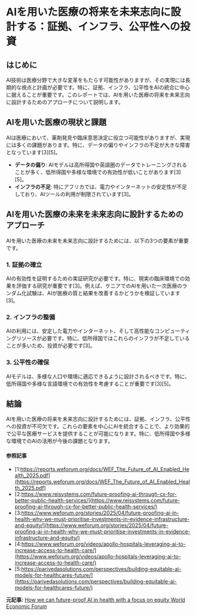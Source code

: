 # AIを用いた医療の将来を未来志向に設計する：証拠、インフラ、公平性への投資

## はじめに

AI技術は医療分野で大きな変革をもたらす可能性がありますが、その実現には長期的な視点と計画が必要です。特に、証拠、インフラ、公平性をAIの統合に中心に据えることが重要です。このレポートでは、AIを用いた医療の将来を未来志向に設計するためのアプローチについて説明します。

## AIを用いた医療の現状と課題

AIは医療において、薬剤発見や臨床意思決定に役立つ可能性がありますが、実現には多くの課題があります。特に、データの偏りやインフラの不足が大きな障害となっています[3][5]。

- **データの偏り**: AIモデルは高所得国や英語圏のデータでトレーニングされることが多く、低所得国や多様な環境での有効性が低いことがあります[3][5]。
- **インフラの不足**: 特にアフリカでは、電力やインターネットの安定性が不足しており、AIツールの利用が制限されています[3]。

## AIを用いた医療の未来を未来志向に設計するためのアプローチ

AIを用いた医療の未来を未来志向に設計するためには、以下の3つの要素が重要です。

### 1. 証拠の確立

AIの有効性を証明するための実証研究が必要です。特に、現実の臨床環境での効果を評価する研究が重要です[3]。例えば、ケニアでのAIを用いた一次医療のランダム化試験は、AIが医療の質と結果を改善するかどうかを検証しています[3]。

### 2. インフラの整備

AIの利用には、安定した電力やインターネット、そして高性能なコンピューティングリソースが必要です。特に、低所得国ではこれらのインフラが不足していることが多いため、投資が必要です[3]。

### 3. 公平性の確保

AIモデルは、多様な人口や環境に適応できるように設計されるべきです。特に、低所得国や多様な言語環境での有効性を考慮することが重要です[3][5]。

## 結論

AIを用いた医療の将来を未来志向に設計するためには、証拠、インフラ、公平性への投資が不可欠です。これらの要素を中心にAIを統合することで、より効果的で公平な医療サービスを提供することが可能になります。特に、低所得国や多様な環境でのAIの活用が今後の課題となります。

#### 参照記事
- [1:https://reports.weforum.org/docs/WEF_The_Future_of_AI_Enabled_Health_2025.pdf](https://reports.weforum.org/docs/WEF_The_Future_of_AI_Enabled_Health_2025.pdf)
- [2:https://www.reisystems.com/future-proofing-ai-through-cx-for-better-public-health-services/](https://www.reisystems.com/future-proofing-ai-through-cx-for-better-public-health-services/)
- [3:https://www.weforum.org/stories/2025/04/future-proofing-ai-in-health-why-we-must-prioritise-investments-in-evidence-infrastructure-and-equity/](https://www.weforum.org/stories/2025/04/future-proofing-ai-in-health-why-we-must-prioritise-investments-in-evidence-infrastructure-and-equity/)
- [4:https://www.weforum.org/videos/apollo-hospitals-leveraging-ai-to-increase-access-to-health-care/](https://www.weforum.org/videos/apollo-hospitals-leveraging-ai-to-increase-access-to-health-care/)
- [5:https://parivedasolutions.com/perspectives/building-equitable-ai-models-for-healthcares-future/](https://parivedasolutions.com/perspectives/building-equitable-ai-models-for-healthcares-future/)


**元記事:** [How we can future-proof AI in health with a focus on equity World Economic Forum](https://www.weforum.org/stories/2025/04/future-proofing-ai-in-health-why-we-must-prioritise-investments-in-evidence-infrastructure-and-equity/)